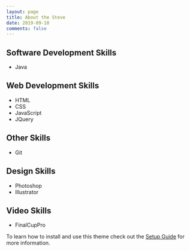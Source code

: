 ```yaml
---
layout: page
title: About the Steve
date: 2019-09-10
comments: false
---
```

    
<center></center>


## Software Development Skills
* Java


## Web Development Skills
* HTML
* CSS
* JavaScript
* JQuery

## Other Skills
* Git


## Design Skills
* Photoshop
* Illustrator

## Video Skills
* FinalCupPro




To learn how to install and use this theme check out the [Setup Guide](http://taylantatli.me/Moon/moon-theme/) for more information.
      

